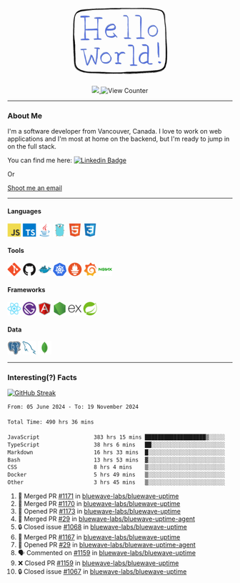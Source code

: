 <div align="center">
    <img src="./img/hello_world.webp" height="200px" width="">
    <div>
        <a href="https://www.linkedin.com/in/ajhollid">
            <img src="https://img.shields.io/badge/LinkedIn-blue"/>
        </a>
        <img src="https://komarev.com/ghpvc/?username=ajhollid&color=yellow" alt="View Counter">
    </div>
</div>

---

### About Me

I'm a software developer from Vancouver, Canada. I love to work on web applications and I'm most at home on the backend, but I'm ready to jump in on the full stack.

You can find me here: [![Linkedin Badge](https://img.shields.io/badge/-ajhollid-blue?style=flat&logo=Linkedin&logoColor=white)](https://www.linkedin.com/in/ajhollid)

Or

[Shoot me an email](mailto:ajhollid@gmail.com)

---

#### Languages

<div>
    <img src="./img/devicons/javascript-original.svg" width=30 height=30 alt="JavaScript">
    <img src="/img/devicons/typescript-original.svg" width=30 height=30 alt="TypeScript">
    <img src="./img/devicons/java-original.svg" width=30 height=30 alt="Java">
    <img src="./img/devicons/go-original.svg" width=30 height=30 alt="Golang">
    <img src="./img/devicons/html5-original.svg" width=30 height=30 alt="HTML 5">
    <img src="./img/devicons/css3-original.svg" width=30 height=30 alt="CSS 3">
</div>

#### Tools

<div>
    <img src="./img/devicons/git-original.svg" width=30 height=30 alt="Git">
    <img src="./img/devicons/github-original.svg" width=30 height=30 alt="Github">
    <img src="./img/devicons/docker-original.svg" width=30 
    height=30 alt="Docker">
    <img src="./img/devicons/kubernetes-original.svg" width=30 height=30 alt="K8">
    <img src="./img/devicons/prometheus-original.svg" width=30 height=30 alt="Prometheus">
    <img src="./img/devicons/grafana-original.svg" width=30 height=30 alt="Grafana">
    <img src="./img/devicons/nginx-original.svg" width=30 height=30 alt="Nginx">
</div>

#### Frameworks

<div>
    <img src="./img/devicons/react-original.svg" width=30 height=30 alt="React">
    <img src="./img/devicons/gatsby-original.svg" width=30 height=30 alt="Gatsby">
    <img src="./img/devicons/angularjs-original.svg" width=30 height=30 alt="AngularJS">
    <img src="./img/devicons/nodejs-original.svg" width=30 height=30 alt="NodeJS">
    <img src="./img/devicons/express-original.svg" width=30 height=30 alt="Express">
    <img src="./img/devicons/spring-original.svg" width=30 height=30 alt="Spring">
</div>

#### Data

<div>
    <img src="./img/devicons/postgresql-original.svg" width=30 height=30 alt="Postgresql">
    <img src="./img/devicons/mysql-original.svg" width=30 height=30 alt="Mysql">
    <img src="./img/devicons/mongodb-original.svg" width=30 height=30 alt="MongoDB">
</div>

---

### Interesting(?) Facts

[![GitHub Streak](http://github-readme-streak-stats.herokuapp.com?user=ajhollid)](https://git.io/streak-stats)

 <!--START_SECTION:waka-->

```txt
From: 05 June 2024 - To: 19 November 2024

Total Time: 490 hrs 36 mins

JavaScript                 383 hrs 15 mins ███████████████████▒░░░░░   77.53 %
TypeScript                 38 hrs 6 mins   ██░░░░░░░░░░░░░░░░░░░░░░░   07.71 %
Markdown                   16 hrs 33 mins  █░░░░░░░░░░░░░░░░░░░░░░░░   03.35 %
Bash                       13 hrs 53 mins  ▓░░░░░░░░░░░░░░░░░░░░░░░░   02.81 %
CSS                        8 hrs 4 mins    ▒░░░░░░░░░░░░░░░░░░░░░░░░   01.63 %
Docker                     5 hrs 49 mins   ▒░░░░░░░░░░░░░░░░░░░░░░░░   01.18 %
Other                      3 hrs 45 mins   ▒░░░░░░░░░░░░░░░░░░░░░░░░   00.76 %
```

<!--END_SECTION:waka-->


<!--START_SECTION:activity-->
1. 🎉 Merged PR [#1171](https://github.com/bluewave-labs/bluewave-uptime/pull/1171) in [bluewave-labs/bluewave-uptime](https://github.com/bluewave-labs/bluewave-uptime)
2. 🎉 Merged PR [#1170](https://github.com/bluewave-labs/bluewave-uptime/pull/1170) in [bluewave-labs/bluewave-uptime](https://github.com/bluewave-labs/bluewave-uptime)
3. 💪 Opened PR [#1173](https://github.com/bluewave-labs/bluewave-uptime/pull/1173) in [bluewave-labs/bluewave-uptime](https://github.com/bluewave-labs/bluewave-uptime)
4. 🎉 Merged PR [#29](https://github.com/bluewave-labs/bluewave-uptime-agent/pull/29) in [bluewave-labs/bluewave-uptime-agent](https://github.com/bluewave-labs/bluewave-uptime-agent)
5. 🔒 Closed issue [#1068](https://github.com/bluewave-labs/bluewave-uptime/issues/1068) in [bluewave-labs/bluewave-uptime](https://github.com/bluewave-labs/bluewave-uptime)
6. 🎉 Merged PR [#1167](https://github.com/bluewave-labs/bluewave-uptime/pull/1167) in [bluewave-labs/bluewave-uptime](https://github.com/bluewave-labs/bluewave-uptime)
7. 💪 Opened PR [#29](https://github.com/bluewave-labs/bluewave-uptime-agent/pull/29) in [bluewave-labs/bluewave-uptime-agent](https://github.com/bluewave-labs/bluewave-uptime-agent)
8. 🗣 Commented on [#1159](https://github.com/bluewave-labs/bluewave-uptime/pull/1159#issuecomment-2487550836) in [bluewave-labs/bluewave-uptime](https://github.com/bluewave-labs/bluewave-uptime)
9. ❌ Closed PR [#1159](https://github.com/bluewave-labs/bluewave-uptime/pull/1159) in [bluewave-labs/bluewave-uptime](https://github.com/bluewave-labs/bluewave-uptime)
10. 🔒 Closed issue [#1067](https://github.com/bluewave-labs/bluewave-uptime/issues/1067) in [bluewave-labs/bluewave-uptime](https://github.com/bluewave-labs/bluewave-uptime)
<!--END_SECTION:activity-->
